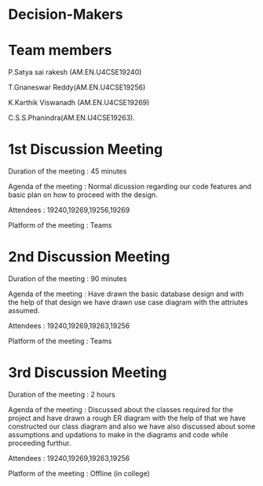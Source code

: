 # Decision-Makers

# Team members

P.Satya sai rakesh (AM.EN.U4CSE19240)

T.Gnaneswar Reddy(AM.EN.U4CSE19256)

K.Karthik Viswanadh (AM.EN.U4CSE19269)

C.S.S.Phanindra(AM.EN.U4CSE19263).

# 1st Discussion Meeting

Duration of the meeting : 45 minutes

Agenda of the meeting : Normal dicussion regarding our code features  and basic plan on how to proceed with the design.

Attendees : 19240,19269,19256,19269

Platform of the meeting : Teams

# 2nd Discussion Meeting

Duration of the meeting : 90 minutes

Agenda of the meeting : Have drawn the basic database design and with the help of that design we have drawn use case diagram with the attriutes assumed.

Attendees : 19240,19269,19263,19256

Platform of the meeting : Teams


# 3rd Discussion Meeting

Duration of the meeting : 2 hours

Agenda of the meeting : Discussed about the classes required for the project and have drawn a rough ER diagram with the help of that we have constructed our class diagram and also we have also discussed about some assumptions and updations to make in the diagrams and code while proceeding furthur.

Attendees : 19240,19269,19263,19256

Platform of the meeting : Offline (in college)

